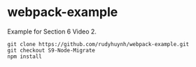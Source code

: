 # webpack-example

Example for Section 6 Video 2.

```
git clone https://github.com/rudyhuynh/webpack-example.git
git checkout S9-Node-Migrate
npm install
```
